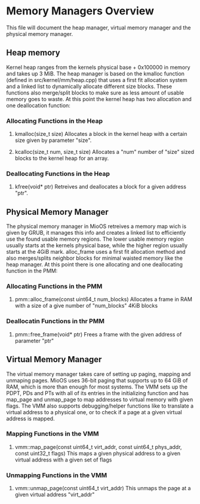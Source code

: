 # Memory Managers Overview

This file will document the heap manager, virtual memory manager and the physical memory manager.

## Heap memory

Kernel heap ranges from the kernels physical base + 0x100000 in memory and takes up 3 MiB.
The heap manager is based on the kmalloc function (defined in src/kernel/mm/heap.cpp) that  uses a first fit allocation system and a linked list to dynamically allocate different size blocks. These functions also merge/split blocks to make sure as less amount of usable memory goes to waste.
At this point the kernel heap has two allocation and one deallocation function: 

### Allocating Functions in the Heap 
1. kmalloc(size_t size)
    Allocates a block in the kernel heap with a certain size given by parameter "size".

2. kcalloc(size_t num, size_t size)
    Allocates a "num" number of "size" sized blocks to the kernel heap for an array.

### Deallocating Functions in the Heap
1. kfree(void* ptr)
    Retreives and deallocates a block for a given address "ptr".


## Physical Memory Manager

The physical memory manager in MioOS retreives a memory map wich is given by GRUB, it manages this info and creates a linked list to efficiently use the found usable memory regions.
The lower usable memory region usually starts at the kernels physical base, while the higher region usually starts at the 4GiB mark. alloc_frame uses a first fit allocation method and also merges/splits neighbor blocks for minimal waisted memory like the heap manager. At this point there is one allocating and one deallocating function in the PMM:

### Allocating Functions in the PMM
1. pmm::alloc_frame(const uint64_t num_blocks)
    Allocates a frame in RAM with a size of a give number of "num_blocks" 4KiB blocks

### Deallocatin Functions in thr PMM
1. pmm::free_frame(void* ptr)
    Frees a frame with the given address of parameter "ptr"

## Virtual Memory Manager

The virtual memory manager takes care of setting up paging, mapping and unmaping pages. MioOS uses 36-bit paging that supports up to 64 GiB of RAM, which is more than enough for most systems. The VMM sets up the PDPT, PDs and PTs with all of its entries in the initializing function and has map_page and unmap_page to map addresses to virtual memory with given flags. The VMM also supports debugging/helper functions like to translate a virtual address to a physical one, or to check if a page at a given virtual address is mapped.

### Mapping Functions in the VMM
1. vmm::map_page(const uint64_t virt_addr, const uint64_t phys_addr, const uint32_t flags)
    This maps a given physical address to a given virtual address with a given set of flags

### Unmapping Functions in the VMM
1. vmm::unmap_page(const uint64_t virt_addr)
    This unmaps the page at a given virtual address "virt_addr"
    